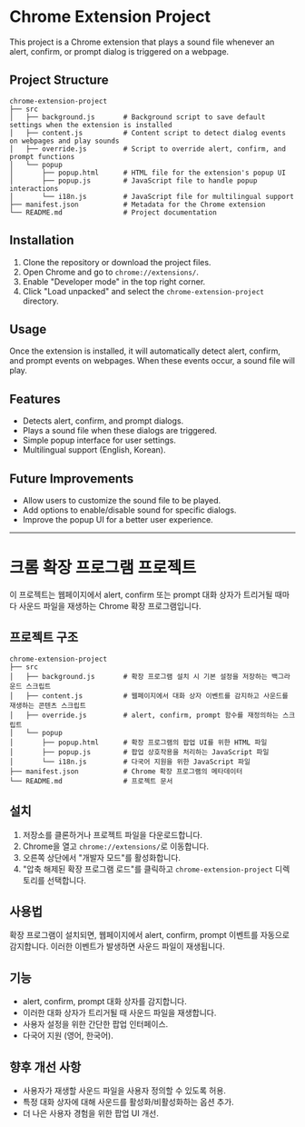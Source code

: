 # Chrome Extension Project

This project is a Chrome extension that plays a sound file whenever an alert, confirm, or prompt dialog is triggered on a webpage.

## Project Structure

```
chrome-extension-project
├── src
│   ├── background.js       # Background script to save default settings when the extension is installed
│   ├── content.js          # Content script to detect dialog events on webpages and play sounds
│   ├── override.js         # Script to override alert, confirm, and prompt functions
│   └── popup
│       ├── popup.html      # HTML file for the extension's popup UI
│       ├── popup.js        # JavaScript file to handle popup interactions
│       └── i18n.js         # JavaScript file for multilingual support
├── manifest.json           # Metadata for the Chrome extension
└── README.md               # Project documentation
```

## Installation

1. Clone the repository or download the project files.
2. Open Chrome and go to `chrome://extensions/`.
3. Enable "Developer mode" in the top right corner.
4. Click "Load unpacked" and select the `chrome-extension-project` directory.

## Usage

Once the extension is installed, it will automatically detect alert, confirm, and prompt events on webpages. When these events occur, a sound file will play.

## Features

- Detects alert, confirm, and prompt dialogs.
- Plays a sound file when these dialogs are triggered.
- Simple popup interface for user settings.
- Multilingual support (English, Korean).

## Future Improvements

- Allow users to customize the sound file to be played.
- Add options to enable/disable sound for specific dialogs.
- Improve the popup UI for a better user experience.

---

# 크롬 확장 프로그램 프로젝트

이 프로젝트는 웹페이지에서 alert, confirm 또는 prompt 대화 상자가 트리거될 때마다 사운드 파일을 재생하는 Chrome 확장 프로그램입니다.

## 프로젝트 구조

```
chrome-extension-project
├── src
│   ├── background.js       # 확장 프로그램 설치 시 기본 설정을 저장하는 백그라운드 스크립트
│   ├── content.js          # 웹페이지에서 대화 상자 이벤트를 감지하고 사운드를 재생하는 콘텐츠 스크립트
│   ├── override.js         # alert, confirm, prompt 함수를 재정의하는 스크립트
│   └── popup
│       ├── popup.html      # 확장 프로그램의 팝업 UI를 위한 HTML 파일
│       ├── popup.js        # 팝업 상호작용을 처리하는 JavaScript 파일
│       └── i18n.js         # 다국어 지원을 위한 JavaScript 파일
├── manifest.json           # Chrome 확장 프로그램의 메타데이터
└── README.md               # 프로젝트 문서
```

## 설치

1. 저장소를 클론하거나 프로젝트 파일을 다운로드합니다.
2. Chrome을 열고 `chrome://extensions/`로 이동합니다.
3. 오른쪽 상단에서 "개발자 모드"를 활성화합니다.
4. "압축 해제된 확장 프로그램 로드"를 클릭하고 `chrome-extension-project` 디렉토리를 선택합니다.

## 사용법

확장 프로그램이 설치되면, 웹페이지에서 alert, confirm, prompt 이벤트를 자동으로 감지합니다. 이러한 이벤트가 발생하면 사운드 파일이 재생됩니다.

## 기능

- alert, confirm, prompt 대화 상자를 감지합니다.
- 이러한 대화 상자가 트리거될 때 사운드 파일을 재생합니다.
- 사용자 설정을 위한 간단한 팝업 인터페이스.
- 다국어 지원 (영어, 한국어).

## 향후 개선 사항

- 사용자가 재생할 사운드 파일을 사용자 정의할 수 있도록 허용.
- 특정 대화 상자에 대해 사운드를 활성화/비활성화하는 옵션 추가.
- 더 나은 사용자 경험을 위한 팝업 UI 개선.